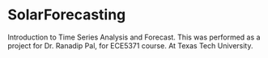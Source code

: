 # SolarForecasting
Introduction to Time Series Analysis and Forecast. This was performed as a project for Dr. Ranadip Pal, for ECE5371 course. At Texas Tech University. 
